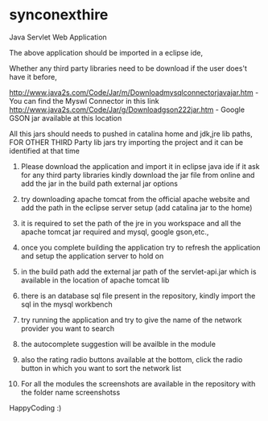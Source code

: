 # synconexthire
Java Servlet Web Application


The above application should be imported in a eclipse ide,

Whether any third party libraries need to be download if the user does't have it before,

http://www.java2s.com/Code/Jar/m/Downloadmysqlconnectorjavajar.htm   - You can find the Myswl Connector in this link
http://www.java2s.com/Code/Jar/g/Downloadgson222jar.htm              - Google GSON jar available at this location

All this jars should needs to pushed in catalina home and jdk,jre lib paths, FOR OTHER THIRD Party lib jars try importing the project and it can be identified at that time

1. Please download the application and import it in eclipse java ide
if it ask for any third party libraries kindly download the jar file from online and add the jar in the build path external jar options

2. try downloading apache tomcat from the official apache website and add the path in the eclipse server setup (add catalina jar to the home)

3. it is required to set the path of the jre in you workspace and all the apache tomcat jar required and mysql, google gson,etc.,

4. once you complete building the application try to refresh the application and setup the application server to hold on

5. in the build path add the external jar path of the servlet-api.jar which is available in the location of apache tomcat lib

6. there is an database sql file present in the repository, kindly import the sql in the mysql workbench 

7. try running the application and try to give the name of the network provider you want to search

8. the autocomplete suggestion will be availble in the module 

9. also the rating radio buttons available at the bottom, click the radio button in which you want to sort the network list

10. For all the modules the screenshots are available in the repository with the folder name screenshotss

HappyCoding :)
